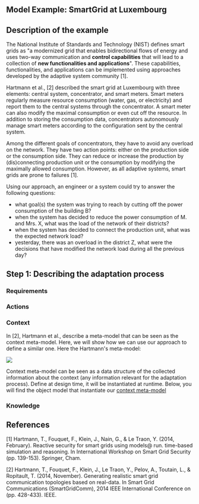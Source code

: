 Model Example: SmartGrid at Luxembourg
--------------------------------------

## Description of the example

The National Institute of Standards and Technology (NIST) defines smart grids as "a modernized grid that enables bidirectional flows of energy and uses two-way communication and **control capabilities** that will lead to a collection of **new functionalities and applications**".
These capabilities, functionalities, and applications can be implemented using approaches developed by the adaptive system community [1].

Hartmann et al., [2] described the smart grid at Luxembourg with three elements: central system, concentrator, and smart meters.
Smart meters regularly measure resource consumption (water, gas, or electricity) and report them to the central systems through the concentrator.
A smart meter can also modify the maximal consumption or even cut off the resource.
In addition to storing the consumption data, concentrators autonomously manage smart meters according to the configuration sent by the central system.

Among the different goals of concentrators, they have to avoid any overload on the network.
They have two action points: either on the production side or the consumption side.
They can reduce or increase the production by (dis)connecting production unit or the consumption by modifying the maximally allowed consumption.
However, as all adaptive systems, smart grids are prone to failures [1].

Using our approach, an engineer or a system could try to answer the following questions:

- what goal(s) the system was trying to reach by cutting off the power consumption of the building B?
- when the system has decided to reduce the power consumption of M. and Mrs. X, what was the load of the network of their districts?
- when the system has decided to connect the production unit, what was the expected network load?
- yesterday, there was an overload in the district Z, what were the decisions that have modified the network load during all the previous day?

## Step 1: Describing the adaptation process

### Requirements

### Actions

### Context

In [2], Hartmann et al., describe a meta-model that can be seen as the context meta-model. Here, we will show how we can use our approach to define a similar one.
Here the Hartmann's meta-model:

![](https://raw.githubusercontent.com/thomashartmann/smartgrid-topology-generator/master/lu.snt.smartgrid-topology-generator.model/meta-model.png)

Context meta-model can be seen as a data structure of the collected information about the context (any information relevant for the adaptation process).
Define at design time, it will be instantiated at runtime.
Below, you will find the object model that instantiate our  [context meta-model](../../../README.md#graphical-version)

### Knowledge


## References

[1] Hartmann, T., Fouquet, F., Klein, J., Nain, G., & Le Traon, Y. (2014, February). Reactive security for smart grids using models@ run. time-based simulation and reasoning. In International Workshop on Smart Grid Security (pp. 139-153). Springer, Cham.

[2] Hartmann, T., Fouquet, F., Klein, J., Le Traon, Y., Pelov, A., Toutain, L., & Ropitault, T. (2014, November). Generating realistic smart grid communication topologies based on real-data. In Smart Grid Communications (SmartGridComm), 2014 IEEE International Conference on (pp. 428-433). IEEE.
